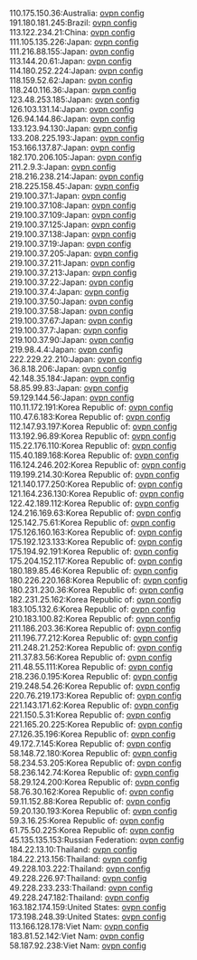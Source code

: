 110.175.150.36:Australia: [ovpn config](vpn/110_175_150_36.ovpn)  
191.180.181.245:Brazil: [ovpn config](vpn/191_180_181_245.ovpn)  
113.122.234.21:China: [ovpn config](vpn/113_122_234_21.ovpn)  
111.105.135.226:Japan: [ovpn config](vpn/111_105_135_226.ovpn)  
111.216.88.155:Japan: [ovpn config](vpn/111_216_88_155.ovpn)  
113.144.20.61:Japan: [ovpn config](vpn/113_144_20_61.ovpn)  
114.180.252.224:Japan: [ovpn config](vpn/114_180_252_224.ovpn)  
118.159.52.62:Japan: [ovpn config](vpn/118_159_52_62.ovpn)  
118.240.116.36:Japan: [ovpn config](vpn/118_240_116_36.ovpn)  
123.48.253.185:Japan: [ovpn config](vpn/123_48_253_185.ovpn)  
126.103.131.14:Japan: [ovpn config](vpn/126_103_131_14.ovpn)  
126.94.144.86:Japan: [ovpn config](vpn/126_94_144_86.ovpn)  
133.123.94.130:Japan: [ovpn config](vpn/133_123_94_130.ovpn)  
133.208.225.193:Japan: [ovpn config](vpn/133_208_225_193.ovpn)  
153.166.137.87:Japan: [ovpn config](vpn/153_166_137_87.ovpn)  
182.170.206.105:Japan: [ovpn config](vpn/182_170_206_105.ovpn)  
211.2.9.3:Japan: [ovpn config](vpn/211_2_9_3.ovpn)  
218.216.238.214:Japan: [ovpn config](vpn/218_216_238_214.ovpn)  
218.225.158.45:Japan: [ovpn config](vpn/218_225_158_45.ovpn)  
219.100.37.1:Japan: [ovpn config](vpn/219_100_37_1.ovpn)  
219.100.37.108:Japan: [ovpn config](vpn/219_100_37_108.ovpn)  
219.100.37.109:Japan: [ovpn config](vpn/219_100_37_109.ovpn)  
219.100.37.125:Japan: [ovpn config](vpn/219_100_37_125.ovpn)  
219.100.37.138:Japan: [ovpn config](vpn/219_100_37_138.ovpn)  
219.100.37.19:Japan: [ovpn config](vpn/219_100_37_19.ovpn)  
219.100.37.205:Japan: [ovpn config](vpn/219_100_37_205.ovpn)  
219.100.37.211:Japan: [ovpn config](vpn/219_100_37_211.ovpn)  
219.100.37.213:Japan: [ovpn config](vpn/219_100_37_213.ovpn)  
219.100.37.22:Japan: [ovpn config](vpn/219_100_37_22.ovpn)  
219.100.37.4:Japan: [ovpn config](vpn/219_100_37_4.ovpn)  
219.100.37.50:Japan: [ovpn config](vpn/219_100_37_50.ovpn)  
219.100.37.58:Japan: [ovpn config](vpn/219_100_37_58.ovpn)  
219.100.37.67:Japan: [ovpn config](vpn/219_100_37_67.ovpn)  
219.100.37.7:Japan: [ovpn config](vpn/219_100_37_7.ovpn)  
219.100.37.90:Japan: [ovpn config](vpn/219_100_37_90.ovpn)  
219.98.4.4:Japan: [ovpn config](vpn/219_98_4_4.ovpn)  
222.229.22.210:Japan: [ovpn config](vpn/222_229_22_210.ovpn)  
36.8.18.206:Japan: [ovpn config](vpn/36_8_18_206.ovpn)  
42.148.35.184:Japan: [ovpn config](vpn/42_148_35_184.ovpn)  
58.85.99.83:Japan: [ovpn config](vpn/58_85_99_83.ovpn)  
59.129.144.56:Japan: [ovpn config](vpn/59_129_144_56.ovpn)  
110.11.172.191:Korea Republic of: [ovpn config](vpn/110_11_172_191.ovpn)  
110.47.6.183:Korea Republic of: [ovpn config](vpn/110_47_6_183.ovpn)  
112.147.93.197:Korea Republic of: [ovpn config](vpn/112_147_93_197.ovpn)  
113.192.96.89:Korea Republic of: [ovpn config](vpn/113_192_96_89.ovpn)  
115.22.176.110:Korea Republic of: [ovpn config](vpn/115_22_176_110.ovpn)  
115.40.189.168:Korea Republic of: [ovpn config](vpn/115_40_189_168.ovpn)  
116.124.246.202:Korea Republic of: [ovpn config](vpn/116_124_246_202.ovpn)  
119.199.214.30:Korea Republic of: [ovpn config](vpn/119_199_214_30.ovpn)  
121.140.177.250:Korea Republic of: [ovpn config](vpn/121_140_177_250.ovpn)  
121.164.236.130:Korea Republic of: [ovpn config](vpn/121_164_236_130.ovpn)  
122.42.189.112:Korea Republic of: [ovpn config](vpn/122_42_189_112.ovpn)  
124.216.169.63:Korea Republic of: [ovpn config](vpn/124_216_169_63.ovpn)  
125.142.75.61:Korea Republic of: [ovpn config](vpn/125_142_75_61.ovpn)  
175.126.160.163:Korea Republic of: [ovpn config](vpn/175_126_160_163.ovpn)  
175.192.123.133:Korea Republic of: [ovpn config](vpn/175_192_123_133.ovpn)  
175.194.92.191:Korea Republic of: [ovpn config](vpn/175_194_92_191.ovpn)  
175.204.152.117:Korea Republic of: [ovpn config](vpn/175_204_152_117.ovpn)  
180.189.85.46:Korea Republic of: [ovpn config](vpn/180_189_85_46.ovpn)  
180.226.220.168:Korea Republic of: [ovpn config](vpn/180_226_220_168.ovpn)  
180.231.230.36:Korea Republic of: [ovpn config](vpn/180_231_230_36.ovpn)  
182.231.25.162:Korea Republic of: [ovpn config](vpn/182_231_25_162.ovpn)  
183.105.132.6:Korea Republic of: [ovpn config](vpn/183_105_132_6.ovpn)  
210.183.100.82:Korea Republic of: [ovpn config](vpn/210_183_100_82.ovpn)  
211.186.203.36:Korea Republic of: [ovpn config](vpn/211_186_203_36.ovpn)  
211.196.77.212:Korea Republic of: [ovpn config](vpn/211_196_77_212.ovpn)  
211.248.21.252:Korea Republic of: [ovpn config](vpn/211_248_21_252.ovpn)  
211.37.83.56:Korea Republic of: [ovpn config](vpn/211_37_83_56.ovpn)  
211.48.55.111:Korea Republic of: [ovpn config](vpn/211_48_55_111.ovpn)  
218.236.0.195:Korea Republic of: [ovpn config](vpn/218_236_0_195.ovpn)  
219.248.54.26:Korea Republic of: [ovpn config](vpn/219_248_54_26.ovpn)  
220.76.219.173:Korea Republic of: [ovpn config](vpn/220_76_219_173.ovpn)  
221.143.171.62:Korea Republic of: [ovpn config](vpn/221_143_171_62.ovpn)  
221.150.5.31:Korea Republic of: [ovpn config](vpn/221_150_5_31.ovpn)  
221.165.20.225:Korea Republic of: [ovpn config](vpn/221_165_20_225.ovpn)  
27.126.35.196:Korea Republic of: [ovpn config](vpn/27_126_35_196.ovpn)  
49.172.7.145:Korea Republic of: [ovpn config](vpn/49_172_7_145.ovpn)  
58.148.72.180:Korea Republic of: [ovpn config](vpn/58_148_72_180.ovpn)  
58.234.53.205:Korea Republic of: [ovpn config](vpn/58_234_53_205.ovpn)  
58.236.142.74:Korea Republic of: [ovpn config](vpn/58_236_142_74.ovpn)  
58.29.124.200:Korea Republic of: [ovpn config](vpn/58_29_124_200.ovpn)  
58.76.30.162:Korea Republic of: [ovpn config](vpn/58_76_30_162.ovpn)  
59.11.152.88:Korea Republic of: [ovpn config](vpn/59_11_152_88.ovpn)  
59.20.130.193:Korea Republic of: [ovpn config](vpn/59_20_130_193.ovpn)  
59.3.16.25:Korea Republic of: [ovpn config](vpn/59_3_16_25.ovpn)  
61.75.50.225:Korea Republic of: [ovpn config](vpn/61_75_50_225.ovpn)  
45.135.135.153:Russian Federation: [ovpn config](vpn/45_135_135_153.ovpn)  
184.22.13.10:Thailand: [ovpn config](vpn/184_22_13_10.ovpn)  
184.22.213.156:Thailand: [ovpn config](vpn/184_22_213_156.ovpn)  
49.228.103.222:Thailand: [ovpn config](vpn/49_228_103_222.ovpn)  
49.228.226.97:Thailand: [ovpn config](vpn/49_228_226_97.ovpn)  
49.228.233.233:Thailand: [ovpn config](vpn/49_228_233_233.ovpn)  
49.228.247.182:Thailand: [ovpn config](vpn/49_228_247_182.ovpn)  
163.182.174.159:United States: [ovpn config](vpn/163_182_174_159.ovpn)  
173.198.248.39:United States: [ovpn config](vpn/173_198_248_39.ovpn)  
113.166.128.178:Viet Nam: [ovpn config](vpn/113_166_128_178.ovpn)  
183.81.52.142:Viet Nam: [ovpn config](vpn/183_81_52_142.ovpn)  
58.187.92.238:Viet Nam: [ovpn config](vpn/58_187_92_238.ovpn)  
